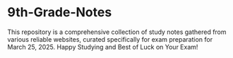 # 9th-Grade-Notes
This repository is a comprehensive collection of study notes gathered from various reliable websites, curated specifically for exam preparation for March 25, 2025. Happy Studying and Best of Luck on Your Exam!
